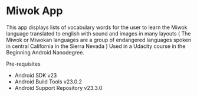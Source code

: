 Miwok App
===================================


This app displays lists of vocabulary words for the user to learn the Miwok language translated to english with sound and images in many layouts   ( The Miwok or Miwokan languages are a group of endangered languages spoken in central California in the Sierra Nevada )
Used in a Udacity course in the Beginning Android Nanodegree.

Pre-requisites

- Android SDK v23
- Android Build Tools v23.0.2
- Android Support Repository v23.3.0
 

